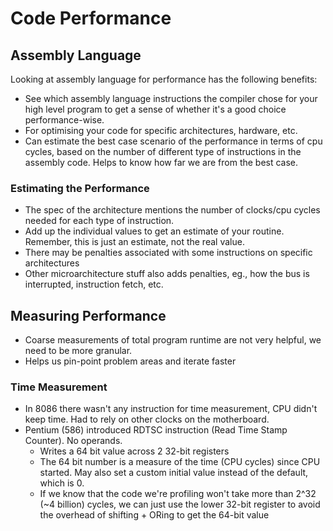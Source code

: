 # Code Performance

## Assembly Language
Looking at assembly language for performance has the following benefits:
* See which assembly language instructions the compiler chose for your high level program to get a sense of whether it's a good choice performance-wise.
* For optimising your code for specific architectures, hardware, etc.
* Can estimate the best case scenario of the performance in terms of cpu cycles, based on the number of different type of instructions in the assembly code. Helps to know how far we are from the best case.

### Estimating the Performance
* The spec of the architecture mentions the number of clocks/cpu cycles needed for each type of instruction.
* Add up the individual values to get an estimate of your routine. Remember, this is just an estimate, not the real value.
* There may be penalties associated with some instructions on specific architectures
* Other microarchitecture stuff also adds penalties, eg., how the bus is interrupted, instruction fetch, etc.


## Measuring Performance
* Coarse measurements of total program runtime are not very helpful, we need to be more granular.
* Helps us pin-point problem areas and iterate faster

### Time Measurement
* In 8086 there wasn't any instruction for time measurement, CPU didn't keep time. Had to rely on other clocks on the motherboard.
* Pentium (586) introduced RDTSC instruction (Read Time Stamp Counter). No operands.
    * Writes a 64 bit value across 2 32-bit registers
    * The 64 bit number is a measure of the time (CPU cycles) since CPU started. May also set a custom initial value instead of the default, which is 0.
    * If we know that the code we're profiling won't take more than 2^32 (~4 billion) cycles, we can just use the lower 32-bit register to avoid the overhead of shifting + ORing to get the 64-bit value 
